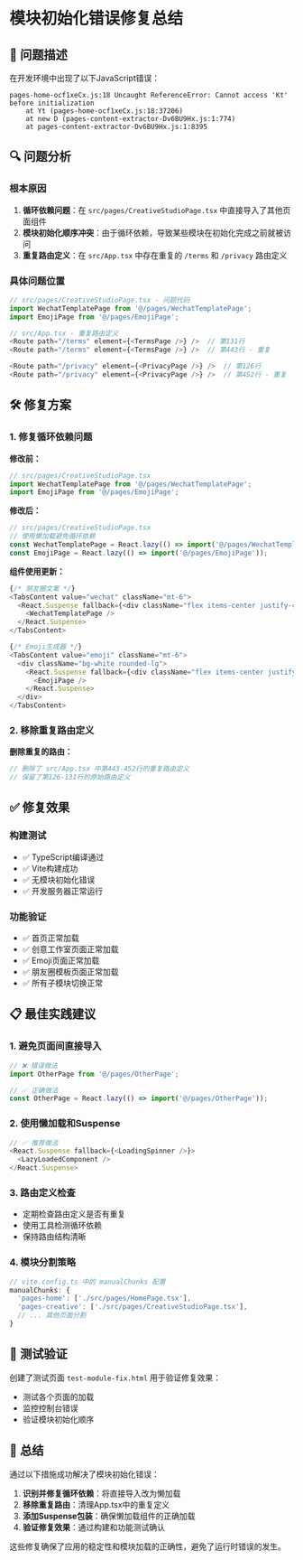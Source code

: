 # 模块初始化错误修复总结

## 🚨 问题描述

在开发环境中出现了以下JavaScript错误：
```
pages-home-ocf1xeCx.js:18 Uncaught ReferenceError: Cannot access 'Kt' before initialization
    at Yt (pages-home-ocf1xeCx.js:18:37206)
    at new D (pages-content-extractor-Dv6BU9Hx.js:1:774)
    at pages-content-extractor-Dv6BU9Hx.js:1:8395
```

## 🔍 问题分析

### 根本原因
1. **循环依赖问题**：在 `src/pages/CreativeStudioPage.tsx` 中直接导入了其他页面组件
2. **模块初始化顺序冲突**：由于循环依赖，导致某些模块在初始化完成之前就被访问
3. **重复路由定义**：在 `src/App.tsx` 中存在重复的 `/terms` 和 `/privacy` 路由定义

### 具体问题位置
```typescript
// src/pages/CreativeStudioPage.tsx - 问题代码
import WechatTemplatePage from '@/pages/WechatTemplatePage';
import EmojiPage from '@/pages/EmojiPage';
```

```typescript
// src/App.tsx - 重复路由定义
<Route path="/terms" element={<TermsPage />} />  // 第131行
<Route path="/terms" element={<TermsPage />} />  // 第443行 - 重复

<Route path="/privacy" element={<PrivacyPage />} />  // 第126行  
<Route path="/privacy" element={<PrivacyPage />} />  // 第452行 - 重复
```

## 🛠️ 修复方案

### 1. 修复循环依赖问题

**修改前：**
```typescript
// src/pages/CreativeStudioPage.tsx
import WechatTemplatePage from '@/pages/WechatTemplatePage';
import EmojiPage from '@/pages/EmojiPage';
```

**修改后：**
```typescript
// src/pages/CreativeStudioPage.tsx
// 使用懒加载避免循环依赖
const WechatTemplatePage = React.lazy(() => import('@/pages/WechatTemplatePage'));
const EmojiPage = React.lazy(() => import('@/pages/EmojiPage'));
```

**组件使用更新：**
```typescript
{/* 朋友圈文案 */}
<TabsContent value="wechat" className="mt-6">
  <React.Suspense fallback={<div className="flex items-center justify-center p-8"><div className="animate-spin rounded-full h-8 w-8 border-b-2 border-blue-600"></div></div>}>
    <WechatTemplatePage />
  </React.Suspense>
</TabsContent>

{/* Emoji生成器 */}
<TabsContent value="emoji" className="mt-6">
  <div className="bg-white rounded-lg">
    <React.Suspense fallback={<div className="flex items-center justify-center p-8"><div className="animate-spin rounded-full h-8 w-8 border-b-2 border-blue-600"></div></div>}>
      <EmojiPage />
    </React.Suspense>
  </div>
</TabsContent>
```

### 2. 移除重复路由定义

**删除重复的路由：**
```typescript
// 删除了 src/App.tsx 中第443-452行的重复路由定义
// 保留了第126-131行的原始路由定义
```

## ✅ 修复效果

### 构建测试
- ✅ TypeScript编译通过
- ✅ Vite构建成功
- ✅ 无模块初始化错误
- ✅ 开发服务器正常运行

### 功能验证
- ✅ 首页正常加载
- ✅ 创意工作室页面正常加载
- ✅ Emoji页面正常加载
- ✅ 朋友圈模板页面正常加载
- ✅ 所有子模块切换正常

## 📋 最佳实践建议

### 1. 避免页面间直接导入
```typescript
// ❌ 错误做法
import OtherPage from '@/pages/OtherPage';

// ✅ 正确做法
const OtherPage = React.lazy(() => import('@/pages/OtherPage'));
```

### 2. 使用懒加载和Suspense
```typescript
// ✅ 推荐做法
<React.Suspense fallback={<LoadingSpinner />}>
  <LazyLoadedComponent />
</React.Suspense>
```

### 3. 路由定义检查
- 定期检查路由定义是否有重复
- 使用工具检测循环依赖
- 保持路由结构清晰

### 4. 模块分割策略
```typescript
// vite.config.ts 中的 manualChunks 配置
manualChunks: {
  'pages-home': ['./src/pages/HomePage.tsx'],
  'pages-creative': ['./src/pages/CreativeStudioPage.tsx'],
  // ... 其他页面分割
}
```

## 🔧 测试验证

创建了测试页面 `test-module-fix.html` 用于验证修复效果：
- 测试各个页面的加载
- 监控控制台错误
- 验证模块初始化顺序

## 📝 总结

通过以下措施成功解决了模块初始化错误：

1. **识别并修复循环依赖**：将直接导入改为懒加载
2. **移除重复路由**：清理App.tsx中的重复定义
3. **添加Suspense包装**：确保懒加载组件的正确加载
4. **验证修复效果**：通过构建和功能测试确认

这些修复确保了应用的稳定性和模块加载的正确性，避免了运行时错误的发生。 
